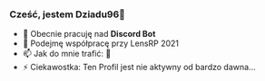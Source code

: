 ### Cześć, jestem  **Dziadu96**👋


- 🔭 Obecnie pracuję nad **Discord Bot**
- 👯 Podejmę współpracę przy LensRP 2021
- 📫 Jak do mnie trafić: 🤫
- ⚡ Ciekawostka: Ten Profil jest nie aktywny od bardzo dawna...

